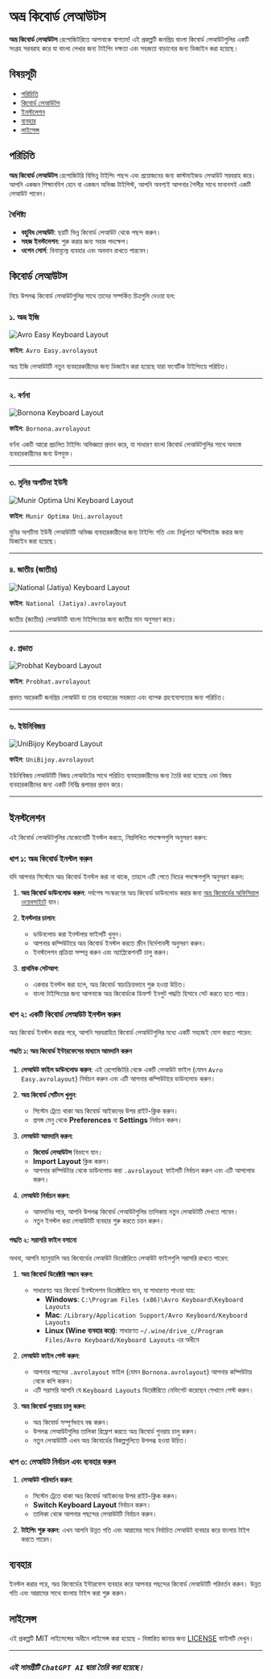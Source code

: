 # অভ্র কিবোর্ড লেআউটস

**অভ্র কিবোর্ড লেআউটস** রেপোজিটরিতে আপনাকে স্বাগতম! এই প্রকল্পটি জনপ্রিয় বাংলা কিবোর্ড লেআউটগুলির একটি সংগ্রহ সরবরাহ করে যা বাংলা লেখার জন্য টাইপিং দক্ষতা এবং সহজতা বাড়ানোর জন্য ডিজাইন করা হয়েছে।

## বিষয়সূচী

- [পরিচিতি](#পরিচিতি)
- [কিবোর্ড লেআউটস](#কিবোর্ড-লেআউটস)
- [ইনস্টলেশন](#ইনস্টলেশন)
- [ব্যবহার](#ব্যবহার)
- [লাইসেন্স](#লাইসেন্স)

## পরিচিতি

**অভ্র কিবোর্ড লেআউটস** রেপোজিটরি বিভিন্ন টাইপিং পছন্দ এবং প্রয়োজনের জন্য কাস্টমাইজড লেআউট সরবরাহ করে। আপনি একজন শিক্ষানবিশ হোন বা একজন অভিজ্ঞ টাইপিস্ট, আপনি অবশ্যই আপনার শৈলীর সাথে মানানসই একটি লেআউট পাবেন।

### বৈশিষ্ট্য

- **বহুবিধ লেআউট**: ছয়টি ভিন্ন কিবোর্ড লেআউট থেকে পছন্দ করুন।
- **সহজ ইনস্টলেশন**: শুরু করার জন্য সহজ পদক্ষেপ।
- **ওপেন সোর্স**: বিনামূল্যে ব্যবহার এবং অবদান রাখতে পারবেন।

## কিবোর্ড লেআউটস

নিচে উপলব্ধ কিবোর্ড লেআউটগুলির সাথে তাদের সম্পর্কিত চিত্রগুলি দেওয়া হল:

### ১. অভ্র ইজি

![Avro Easy Keyboard Layout](https://raw.githubusercontent.com/BrownVinci/Avro-Keyboard-Layout/main/Layout%20Image/Avro%20Easy%20Keyboard%20Layout.png)

**ফাইল**: `Avro Easy.avrolayout`

অভ্র ইজি লেআউটটি নতুন ব্যবহারকারীদের জন্য ডিজাইন করা হয়েছে যারা ফনেটিক টাইপিংয়ে পরিচিত।

---

### ২. বর্ণনা

![Bornona Keyboard Layout](https://raw.githubusercontent.com/BrownVinci/Avro-Keyboard-Layout/main/Layout%20Image/Bornona%20Keyboard%20Layout.png)

**ফাইল**: `Bornona.avrolayout`

বর্ণনা একটি আরো প্রচলিত টাইপিং অভিজ্ঞতা প্রদান করে, যা সাধারণ বাংলা কিবোর্ড লেআউটগুলির সাথে অভ্যস্ত ব্যবহারকারীদের জন্য উপযুক্ত।

---

### ৩. মুনির অপটিমা ইউনী

![Munir Optima Uni Keyboard Layout](https://raw.githubusercontent.com/BrownVinci/Avro-Keyboard-Layout/main/Layout%20Image/Munir%20Optima%20Uni%20Keyboard%20Layout.png)

**ফাইল**: `Munir Optima Uni.avrolayout`

মুনির অপটিমা ইউনী লেআউটটি অভিজ্ঞ ব্যবহারকারীদের জন্য টাইপিং গতি এবং নির্ভুলতা অপ্টিমাইজ করার জন্য ডিজাইন করা হয়েছে।

---

### ৪. জাতীয় (জাতীয়)

![National (Jatiya) Keyboard Layout](https://raw.githubusercontent.com/BrownVinci/Avro-Keyboard-Layout/main/Layout%20Image/National%20(Jatiya)%20Keyboard%20Layout.png)

**ফাইল**: `National (Jatiya).avrolayout`

জাতীয় (জাতীয়) লেআউটটি বাংলা টাইপিংয়ের জন্য জাতীয় মান অনুসরণ করে।

---

### ৫. প্রভাত

![Probhat Keyboard Layout](https://raw.githubusercontent.com/BrownVinci/Avro-Keyboard-Layout/main/Layout%20Image/Probhat%20Keyboard%20Layout.png)

**ফাইল**: `Probhat.avrolayout`

প্রভাত আরেকটি জনপ্রিয় লেআউট যা তার ব্যবহারের সহজতা এবং ব্যাপক গ্রহণযোগ্যতার জন্য পরিচিত।

---

### ৬. ইউনিবিজয়

![UniBijoy Keyboard Layout](https://raw.githubusercontent.com/BrownVinci/Avro-Keyboard-Layout/main/Layout%20Image/UniBijoy%20Keyboard%20Layout.png)

**ফাইল**: `UniBijoy.avrolayout`

ইউনিবিজয় লেআউটটি বিজয় লেআউটের সাথে পরিচিত ব্যবহারকারীদের জন্য তৈরি করা হয়েছে এবং বিজয় ব্যবহারকারীদের জন্য একটি নির্বিঘ্ন রূপান্তর প্রদান করে।

---

## ইনস্টলেশন

এই কিবোর্ড লেআউটগুলির যেকোনোটি ইনস্টল করতে, নিম্নলিখিত পদক্ষেপগুলি অনুসরণ করুন:

### ধাপ ১: অভ্র কিবোর্ড ইনস্টল করুন

যদি আপনার সিস্টেমে অভ্র কিবোর্ড ইনস্টল করা না থাকে, তাহলে এটি পেতে নিচের পদক্ষেপগুলি অনুসরণ করুন:

1. **অভ্র কিবোর্ড ডাউনলোড করুন**: সর্বশেষ সংস্করণের অভ্র কিবোর্ড ডাউনলোড করার জন্য [অভ্র কিবোর্ডের অফিসিয়াল ওয়েবসাইটে](https://www.omicronlab.com/avro-keyboard.html) যান।

2. **ইনস্টলার চালান**:
   - ডাউনলোড করা ইনস্টলার ফাইলটি খুলুন।
   - আপনার কম্পিউটারে অভ্র কিবোর্ড ইনস্টল করতে স্ক্রীন নির্দেশাবলী অনুসরণ করুন।
   - ইনস্টলেশন প্রক্রিয়া সম্পন্ন করুন এবং অ্যাপ্লিকেশনটি চালু করুন।

3. **প্রাথমিক সেটআপ**:
   - একবার ইনস্টল করা হলে, অভ্র কিবোর্ড স্বয়ংক্রিয়ভাবে শুরু হওয়া উচিত।
   - বাংলা টাইপিংয়ের জন্য আপনাকে অভ্র কিবোর্ডকে ডিফল্ট ইনপুট পদ্ধতি হিসাবে সেট করতে হতে পারে।

### ধাপ ২: একটি কিবোর্ড লেআউট ইনস্টল করুন

অভ্র কিবোর্ড ইনস্টল করার পরে, আপনি সরবরাহিত কিবোর্ড লেআউটগুলির মধ্যে একটি সহজেই যোগ করতে পারেন:

#### পদ্ধতি ১: অভ্র কিবোর্ড ইন্টারফেসের মাধ্যমে আমদানি করুন

1. **লেআউট ফাইল ডাউনলোড করুন**: এই রেপোজিটরি থেকে একটি লেআউট ফাইল (যেমন `Avro Easy.avrolayout`) নির্বাচন করুন এবং এটি আপনার কম্পিউটারে ডাউনলোড করুন।

2. **অভ্র কিবোর্ড সেটিংস খুলুন**:
   - সিস্টেম ট্রেতে থাকা অভ্র কিবোর্ড আইকনের উপর রাইট-ক্লিক করুন।
   - প্রসঙ্গ মেনু থেকে **Preferences** বা **Settings** নির্বাচন করুন।

3. **লেআউট আমদানি করুন**:
   - **কিবোর্ড লেআউটস** বিভাগে যান।
   - **Import Layout** ক্লিক করুন।
   - আপনার কম্পিউটার থেকে ডাউনলোড করা `.avrolayout` ফাইলটি নির্বাচন করুন এবং এটি আপলোড করুন।

4. **লেআউট নির্বাচন করুন**:
   - আমদানির পরে, আপনি উপলব্ধ কিবোর্ড লেআউটগুলির তালিকায় নতুন লেআউটটি দেখতে পাবেন।
   - নতুন ইনস্টল করা লেআউটটি ব্যবহার শুরু করতে চয়ন করুন।

#### পদ্ধতি ২: সরাসরি ফাইল বসানো

অথবা, আপনি ম্যানুয়ালি অভ্র কিবোর্ডের লেআউট ডিরেক্টরিতে লেআউট ফাইলগুলি সরাসরি রাখতে পারেন:

1. **অভ্র কিবোর্ড ডিরেক্টরি সন্ধান করুন**:
   - সাধারণত অভ্র কিবোর্ড ইনস্টলেশন ডিরেক্টরিতে যান, যা সাধারণত পাওয়া যায়:
     - **Windows**: `C:\Program Files (x86)\Avro Keyboard\Keyboard Layouts`
     - **Mac**: `/Library/Application Support/Avro Keyboard/Keyboard Layouts`
     - **Linux (Wine ব্যবহার করে)**: সাধারণত `~/.wine/drive_c/Program Files/Avro Keyboard/Keyboard Layouts` এর অধীনে
   
2. **লেআউট ফাইল পেস্ট করুন**:
   - আপনার পছন্দের `.avrolayout` ফাইল (যেমন `Bornona.avrolayout`) আপনার কম্পিউটার থেকে কপি করুন।
   - এটি সরাসরি আপনি যে `Keyboard Layouts` ডিরেক্টরিতে নেভিগেট করেছেন সেখানে পেস্ট করুন।

3. **অভ্র কিবোর্ড পুনরায় চালু করুন**:
   - অভ্র কিবোর্ড সম্পূর্ণভাবে বন্ধ করুন।
   - উপলব্ধ লেআউটগুলির তালিকা রিফ্রেশ করতে অভ্র কিবোর্ড পুনরায় চালু করুন।
   - নতুন লেআউটটি এখন অভ্র কিবোর্ডের বিকল্পগুলিতে উপলব্ধ হওয়া উচিত।

### ধাপ ৩: লেআউট নির্বাচন এবং ব্যবহার করুন

1. **লেআউট পরিবর্তন করুন**:
   - সিস্টেম ট্রেতে থাকা অভ্র কিবোর্ড আইকনের উপর রাইট-ক্লিক করুন।
   - **Switch Keyboard Layout** নির্বাচন করুন।
   - তালিকা থেকে আপনার পছন্দের লেআউটটি নির্বাচন করুন।

2. **টাইপিং শুরু করুন**: এখন আপনি উন্নত গতি এবং আরামের সাথে নির্বাচিত লেআউট ব্যবহার করে বাংলায় টাইপ করতে পারেন।

## ব্যবহার

ইনস্টল করার পরে, অভ্র কিবোর্ডের ইন্টারফেস ব্যবহার করে আপনার পছন্দের কিবোর্ড লেআউটটি পরিবর্তন করুন। উন্নত গতি এবং আরামের সাথে বাংলায় টাইপ করা শুরু করুন।

## লাইসেন্স

এই প্রকল্পটি MIT লাইসেন্সের অধীনে লাইসেন্স করা হয়েছে - বিস্তারিত জানার জন্য [LICENSE](LICENSE) ফাইলটি দেখুন।

---

### *এই সামগ্রীটি `ChatGPT AI` দ্বারা তৈরি করা হয়েছে।*
